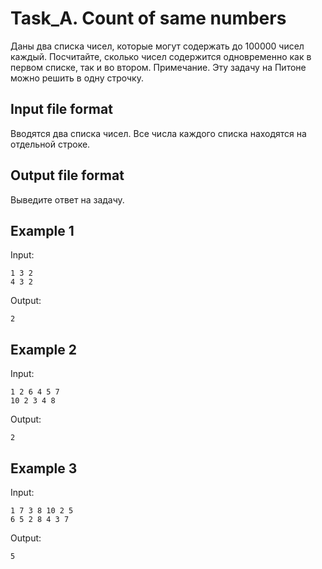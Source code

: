 # Task_A. Count of same numbers

Даны два списка чисел, которые могут содержать до 100000 чисел каждый. Посчитайте, сколько чисел содержится одновременно как в первом списке, так и во втором. Примечание. Эту задачу на Питоне можно решить в одну строчку.

## Input file format

Вводятся два списка чисел. Все числа каждого списка находятся на отдельной строке.
## Output file format

Выведите ответ на задачу.

## Example 1

Input:

    1 3 2
    4 3 2

Output:

    2

## Example 2

Input:

    1 2 6 4 5 7
    10 2 3 4 8

Output:

    2

## Example 3

Input:

    1 7 3 8 10 2 5
    6 5 2 8 4 3 7

Output:

    5
